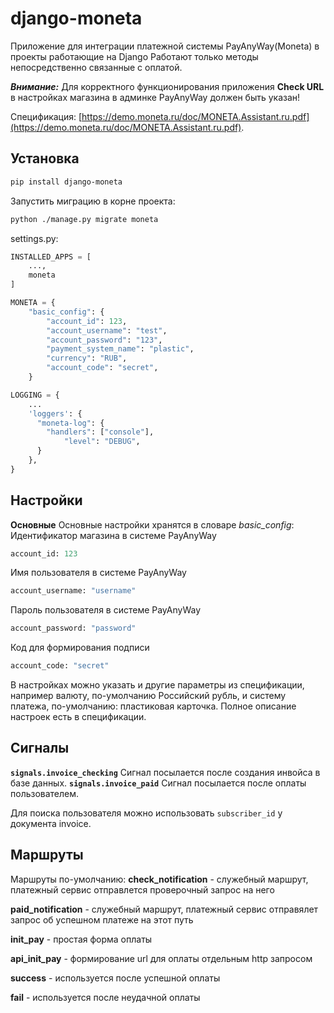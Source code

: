django-moneta
=============

Приложение для интеграции платежной системы PayAnyWay(Moneta) в проекты работающие на Django
Работают только методы непосредственно связанные с оплатой.

***Внимание:*** Для корректного функционирования приложения **Check URL** в настройках магазина в админке PayAnyWay должен быть указан!

Спецификация: [https://demo.moneta.ru/doc/MONETA.Assistant.ru.pdf](https://demo.moneta.ru/doc/MONETA.Assistant.ru.pdf).

## Установка ##

```sh
pip install django-moneta
```

Запустить миграцию в корне проекта:
```sh
python ./manage.py migrate moneta
```



settings.py:
```python
INSTALLED_APPS = [
    ...,
    moneta
]

MONETA = {
    "basic_config": {
        "account_id": 123,
        "account_username": "test",
        "account_password": "123",
        "payment_system_name": "plastic",
        "currency": "RUB",
        "account_code": "secret",
    }

LOGGING = {
    ...
    'loggers': {
      "moneta-log": {
        "handlers": ["console"],
            "level": "DEBUG",
      }
    },
}
```

## Настройки ##
**Основные**
Основные настройки хранятся в словаре *basic_config*:
Идентификатор магазина в системе PayAnyWay
```python
account_id: 123
```

Имя пользователя в системе PayAnyWay
```python
account_username: "username"
```
Пароль пользователя в системе PayAnyWay
```python
account_password: "password"
```
Код для формирования подписи
```python
account_code: "secret"
```
В настройках можно указать и другие параметры из спецификации, например валюту, по-умолчанию Российский рубль, и систему платежа, по-умолчанию: пластиковая карточка. Полное описание настроек есть в спецификации.

## Сигналы ##
**`signals.invoice_checking`**
Сигнал посылается после создания инвойса в базе данных.
**`signals.invoice_paid`**
Сигнал посылается после оплаты пользователем.


Для поиска пользователя можно использовать `subscriber_id` у документа invoice.

## Маршруты ##

Маршруты по-умолчанию:
**check_notification** - служебный маршрут, платежный сервис отправлется проверочный запрос на него

**paid_notification** - служебный маршрут, платежный сервис отправялет запрос об успешном платеже на этот путь

**init_pay** - простая форма оплаты

**api_init_pay** - формирование url для оплаты отдельным http запросом

**success** - используется после успешной оплаты

**fail** - используется после неудачной оплаты
